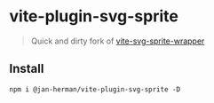 # vite-plugin-svg-sprite

> Quick and dirty fork of [vite-svg-sprite-wrapper](https://github.com/vshepel/vite-svg-sprite-wrapper)

## Install

```
npm i @jan-herman/vite-plugin-svg-sprite -D
```
